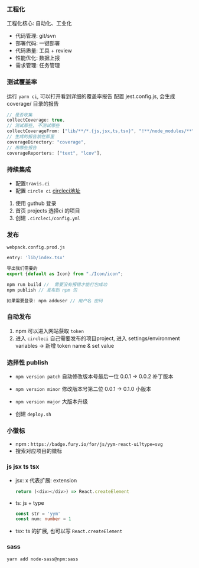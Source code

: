 ### 工程化
工程化核心: 自动化、工业化
- 代码管理: git/svn
- 部署代码: 一键部署
- 代码质量: 工具 + review
- 性能优化: 数据上报
- 需求管理: 任务管理

### 测试覆盖率
运行 `yarn ci`, 可以打开看到详细的覆盖率报告
配置 jest.config.js, 会生成 coverage/ 目录的报告
```js
// 是否收集
collectCoverage: true,
// 测试那些, 不测试哪些
collectCoverageFrom: ["lib/**/*.{js,jsx,ts,tsx}", "!**/node_modules/**"],
// 生成的报告放在那里
coverageDirectory: "coverage",
// 用哪些报告
coverageReporters: ["text", "lcov"],
```


### 持续集成
- 配置`travis.ci`
- 配置 `circle ci` [circleci地址](https://circleci.com/)
1. 使用 guthub 登录 
2. 首页 projects 选择ci 的项目
3. 创建 `.circleci/config.yml`


### 发布
`webpack.config.prod.js`

```js
entry: 'lib/index.tsx'

导出我们需要的
export {default as Icon} from "./Icon/icon";

npm run build //  需要没有报错才能打包成功
npm publish // 发布到 npm 包

如果需要登录: npm adduser // 用户名 密码
```
### 自动发布

1. npm 可以进入网站获取 `token`
2. 进入 `circleci` 自己需要发布的项目project, 进入 settings/environment variables -> 新增 token name & set value

### 选择性 publish
- `npm version patch` 自动修改版本号最后一位 0.0.1 -> 0.0.2 补丁版本
- `npm version minor` 修改版本号第二位 0.0.1 -> 0.1.0  小版本
- `npm version major` 大版本升级

- 创建 `deploy.sh`

### 小徽标

- npm : `https://badge.fury.io/for/js/yym-react-ui?type=svg`
- 搜索对应项目的徽标

### js jsx ts tsx
- jsx: x 代表扩展: extension 
  ```js
  return (<div></div>) => React.createElement
  ```
- ts: js + type
  ```ts
  const str = 'yym'
  const num: number = 1
  ```
- tsx: ts 的扩展, 也可以写 `React.createElement`


### sass

```
yarn add node-sass@npm:sass
```
